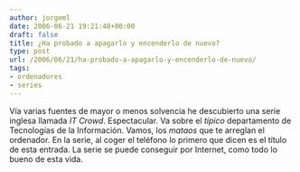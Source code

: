 ```yaml
---
author: jorgeml
date: 2006-06-21 19:21:48+00:00
draft: false
title: ¿Ha probado a apagarlo y encenderlo de nuevo?
type: post
url: /2006/06/21/ha-probado-a-apagarlo-y-encenderlo-de-nuevo/
tags:
- ordenadores
- series
---
```


Vía varias fuentes de mayor o menos solvencia he descubierto una serie inglesa llamada _IT Crowd_. Espectacular. Va sobre el _típico_ departamento de Tecnologías de la Información. Vamos, los _mataos_ que te arreglan el ordenador. En la serie, al coger el teléfono lo primero que dicen es el título de esta entrada. La serie se puede conseguir por Internet, como todo lo bueno de esta vida.
